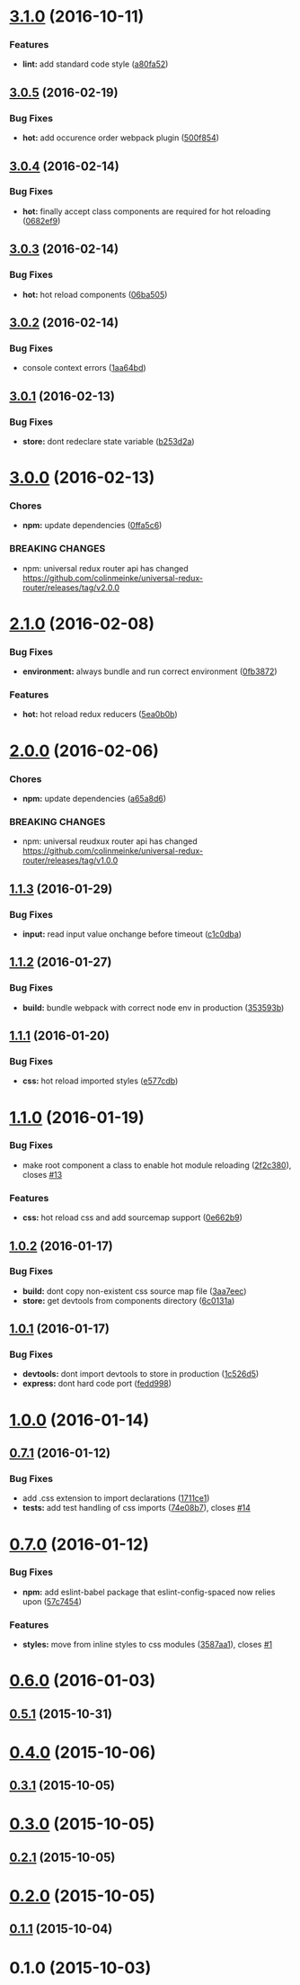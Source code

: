 <a name="3.1.0"></a>
# [3.1.0](https://github.com/colinmeinke/universal-js/compare/v3.0.5...v3.1.0) (2016-10-11)


### Features

* **lint:** add standard code style ([a80fa52](https://github.com/colinmeinke/universal-js/commit/a80fa52))



<a name="3.0.5"></a>
## [3.0.5](https://github.com/colinmeinke/universal-js/compare/v3.0.4...v3.0.5) (2016-02-19)


### Bug Fixes

* **hot:** add occurence order webpack plugin ([500f854](https://github.com/colinmeinke/universal-js/commit/500f854))



<a name="3.0.4"></a>
## [3.0.4](https://github.com/colinmeinke/universal-js/compare/v3.0.3...v3.0.4) (2016-02-14)


### Bug Fixes

* **hot:** finally accept class components are required for hot reloading ([0682ef9](https://github.com/colinmeinke/universal-js/commit/0682ef9))



<a name="3.0.3"></a>
## [3.0.3](https://github.com/colinmeinke/universal-js/compare/v3.0.2...v3.0.3) (2016-02-14)


### Bug Fixes

* **hot:** hot reload components ([06ba505](https://github.com/colinmeinke/universal-js/commit/06ba505))



<a name="3.0.2"></a>
## [3.0.2](https://github.com/colinmeinke/universal-js/compare/v3.0.1...v3.0.2) (2016-02-14)


### Bug Fixes

* console context errors ([1aa64bd](https://github.com/colinmeinke/universal-js/commit/1aa64bd))



<a name="3.0.1"></a>
## [3.0.1](https://github.com/colinmeinke/universal-js/compare/v3.0.0...v3.0.1) (2016-02-13)


### Bug Fixes

* **store:** dont redeclare state variable ([b253d2a](https://github.com/colinmeinke/universal-js/commit/b253d2a))



<a name="3.0.0"></a>
# [3.0.0](https://github.com/colinmeinke/universal-js/compare/v2.1.0...v3.0.0) (2016-02-13)


### Chores

* **npm:** update dependencies ([0ffa5c6](https://github.com/colinmeinke/universal-js/commit/0ffa5c6))


### BREAKING CHANGES

* npm: universal redux router api has changed
https://github.com/colinmeinke/universal-redux-router/releases/tag/v2.0.0



<a name="2.1.0"></a>
# [2.1.0](https://github.com/colinmeinke/universal-js/compare/v2.0.0...v2.1.0) (2016-02-08)


### Bug Fixes

* **environment:** always bundle and run correct environment ([0fb3872](https://github.com/colinmeinke/universal-js/commit/0fb3872))


### Features

* **hot:** hot reload redux reducers ([5ea0b0b](https://github.com/colinmeinke/universal-js/commit/5ea0b0b))



<a name="2.0.0"></a>
# [2.0.0](https://github.com/colinmeinke/universal-js/compare/v1.1.3...v2.0.0) (2016-02-06)


### Chores

* **npm:** update dependencies ([a65a8d6](https://github.com/colinmeinke/universal-js/commit/a65a8d6))


### BREAKING CHANGES

* npm: universal reudxux router api has changed
https://github.com/colinmeinke/universal-redux-router/releases/tag/v1.0.0



<a name="1.1.3"></a>
## [1.1.3](https://github.com/colinmeinke/universal-js/compare/v1.1.2...v1.1.3) (2016-01-29)


### Bug Fixes

* **input:** read input value onchange before timeout ([c1c0dba](https://github.com/colinmeinke/universal-js/commit/c1c0dba))



<a name="1.1.2"></a>
## [1.1.2](https://github.com/colinmeinke/universal-js/compare/v1.1.1...v1.1.2) (2016-01-27)


### Bug Fixes

* **build:** bundle webpack with correct node env in production ([353593b](https://github.com/colinmeinke/universal-js/commit/353593b))



<a name="1.1.1"></a>
## [1.1.1](https://github.com/colinmeinke/universal-js/compare/v1.1.0...v1.1.1) (2016-01-20)


### Bug Fixes

* **css:** hot reload imported styles ([e577cdb](https://github.com/colinmeinke/universal-js/commit/e577cdb))



<a name="1.1.0"></a>
# [1.1.0](https://github.com/colinmeinke/universal-js/compare/v1.0.2...v1.1.0) (2016-01-19)


### Bug Fixes

* make root component a class to enable hot module reloading ([2f2c380](https://github.com/colinmeinke/universal-js/commit/2f2c380)), closes [#13](https://github.com/colinmeinke/universal-js/issues/13)


### Features

* **css:** hot reload css and add sourcemap support ([0e662b9](https://github.com/colinmeinke/universal-js/commit/0e662b9))



<a name="1.0.2"></a>
## [1.0.2](https://github.com/colinmeinke/universal-js/compare/v1.0.1...v1.0.2) (2016-01-17)


### Bug Fixes

* **build:** dont copy non-existent css source map file ([3aa7eec](https://github.com/colinmeinke/universal-js/commit/3aa7eec))
* **store:** get devtools from components directory ([6c0131a](https://github.com/colinmeinke/universal-js/commit/6c0131a))



<a name="1.0.1"></a>
## [1.0.1](https://github.com/colinmeinke/universal-js/compare/v1.0.0...v1.0.1) (2016-01-17)


### Bug Fixes

* **devtools:** dont import devtools to store in production ([1c526d5](https://github.com/colinmeinke/universal-js/commit/1c526d5))
* **express:** dont hard code port ([fedd998](https://github.com/colinmeinke/universal-js/commit/fedd998))



<a name="1.0.0"></a>
# [1.0.0](https://github.com/colinmeinke/universal-js/compare/v0.7.1...v1.0.0) (2016-01-14)



<a name="0.7.1"></a>
## [0.7.1](https://github.com/colinmeinke/universal-js/compare/v0.7.0...v0.7.1) (2016-01-12)


### Bug Fixes

* add .css extension to import declarations ([1711ce1](https://github.com/colinmeinke/universal-js/commit/1711ce1))
* **tests:** add test handling of css imports ([74e08b7](https://github.com/colinmeinke/universal-js/commit/74e08b7)), closes [#14](https://github.com/colinmeinke/universal-js/issues/14)



<a name="0.7.0"></a>
# [0.7.0](https://github.com/colinmeinke/universal-js/compare/v0.6.0...v0.7.0) (2016-01-12)


### Bug Fixes

* **npm:** add eslint-babel package that eslint-config-spaced now relies upon ([57c7454](https://github.com/colinmeinke/universal-js/commit/57c7454))


### Features

* **styles:** move from inline styles to css modules ([3587aa1](https://github.com/colinmeinke/universal-js/commit/3587aa1)), closes [#1](https://github.com/colinmeinke/universal-js/issues/1)



<a name="0.6.0"></a>
# [0.6.0](https://github.com/colinmeinke/universal-js/compare/v0.5.1...v0.6.0) (2016-01-03)



<a name="0.5.1"></a>
## [0.5.1](https://github.com/colinmeinke/universal-js/compare/v0.4.0...v0.5.1) (2015-10-31)



<a name="0.4.0"></a>
# [0.4.0](https://github.com/colinmeinke/universal-js/compare/v0.3.1...v0.4.0) (2015-10-06)



<a name="0.3.1"></a>
## [0.3.1](https://github.com/colinmeinke/universal-js/compare/v0.3.0...v0.3.1) (2015-10-05)



<a name="0.3.0"></a>
# [0.3.0](https://github.com/colinmeinke/universal-js/compare/v0.2.1...v0.3.0) (2015-10-05)



<a name="0.2.1"></a>
## [0.2.1](https://github.com/colinmeinke/universal-js/compare/v0.2.0...v0.2.1) (2015-10-05)



<a name="0.2.0"></a>
# [0.2.0](https://github.com/colinmeinke/universal-js/compare/v0.1.1...v0.2.0) (2015-10-05)



<a name="0.1.1"></a>
## [0.1.1](https://github.com/colinmeinke/universal-js/compare/v0.1.0...v0.1.1) (2015-10-04)



<a name="0.1.0"></a>
# 0.1.0 (2015-10-03)



